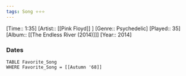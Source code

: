 ```yaml
---
tags: Song ⭐⭐⭐ 
---
```

[Time:: 1:35]
[Artist:: [[Pink Floyd]] ]
[Genre:: Psychedelic]
[Played:: 35]
[Album:: [[The Endless River (2014)]]]
[Year:: 2014]
### Dates
````dataview
TABLE Favorite_Song
WHERE Favorite_Song = [[Autumn '68]]
````